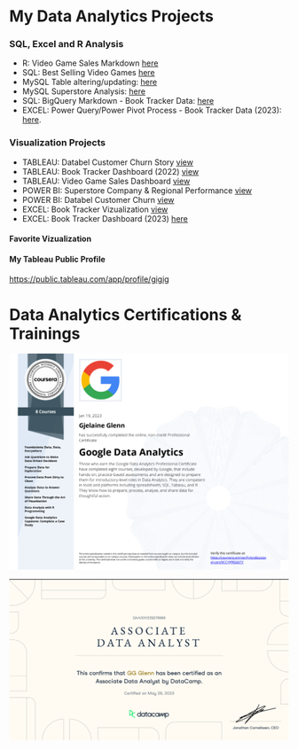 
# My Data Analytics Projects

### SQL, Excel and R Analysis
- R: Video Game Sales Markdown [here](https://github.com/Gigi-gg/MyPortfolio/blob/3a6d79b332b5e2811ff5cd403c52ba898892ea4b/Rmarkdown_VideoGameSales.pdf)
- SQL: Best Selling Video Games [here](DataCamp_Project_BestSellingVideoGames.md)
- MySQL Table altering/updating: [here](https://github.com/Gigi-gg/MyPortfolio/blob/a6bc157bf8b151a532db61941157ab4928bce3db/MySQL%20Superstore%20Alter_table.sql)
- MySQL Superstore Analysis: [here](https://github.com/Gigi-gg/MyPortfolio/blob/3b09a4affc5ebaf6bedc811f79c3461437cb9000/MySQL%20Superstore%20Analysis.sql)
- SQL: BigQuery Markdown - Book Tracker Data: [here](https://github.com/Gigi-gg/MyPortfolio/blob/11cf4d7f805daa04bf7f520663309b3f550d0cf8/BiqQuery_Book%20Tracker.md)
- EXCEL: Power Query/Power Pivot Process - Book Tracker Data (2023): [here](https://github.com/Gigi-gg/MyPortfolio/blob/aedba8816ba0cd82560582b6438360a8e459be37/Excel%20Power%20Query_Data%20Cleaning%20Steps_2023%20Reading%20Wrap%20Up.pdf).



### Visualization Projects
- TABLEAU: Databel Customer Churn Story [view](https://github.com/Gigi-gg/MyPortfolio/blob/5784a46783f07fea814cdbcae7856c3d0a9a83a4/Tableau_Story_Databel%20Churn%20Analysis.pdf)
- TABLEAU: Book Tracker Dashboard (2022) [view](https://github.com/Gigi-gg/MyPortfolio/blob/4b967874dbacf4b16594e480cf8a9c14106a7eba/Tableau%20Dashboard_Book%20Tracker.pdf)
- TABLEAU: Video Game Sales Dashboard [view](https://github.com/Gigi-gg/MyPortfolio/blob/3a6d79b332b5e2811ff5cd403c52ba898892ea4b/Tableau%20Dashboard_Video%20Game%20Sales.pdf)
- POWER BI: Superstore Company & Regional Performance [view](https://github.com/Gigi-gg/MyPortfolio/blob/be673755b795c9c86688d8c81bc30f1f19bd89fe/PowerBi_Superstore.png)
- POWER BI: Databel Customer Churn [view](https://github.com/Gigi-gg/MyPortfolio/blob/d0c6cff60674f4d621304dc1cadb53de8444fdcc/PowerBi_Databel.pdf)
- EXCEL: Book Tracker Vizualization [view](https://github.com/Gigi-gg/MyPortfolio/blob/dc342be056e959ac1035ff14023cec8d98a67d55/Excel%20Vizualization_2023%20Reading%20Wrap%20Up.pdf)
- EXCEL: Book Tracker Dashboard (2023) [here](https://github.com/Gigi-gg/MyPortfolio/blob/ff72feab1ea6a2cfb7a6cb9e5f097462f16e5e71/Excel%20Dashboard_2023%20Reading%20Wrap%20Up.pdf)

#### Favorite Vizualization


#### My Tableau Public Profile
https://public.tableau.com/app/profile/gigig


# Data Analytics Certifications & Trainings


![Google](https://github.com/Gigi-gg/MyPortfolio/blob/014d491b1a764b7a379434d879b83034d149a935/Google%20Data%20Analytics%20Certificate.png)


![Datacamp Certificate](https://github.com/Gigi-gg/MyPortfolio/blob/5c8ca651f76f52d2d571f6ab59a488ef3f3a8b88/Data%20Analyst%20Associate%20Certificate.png)
